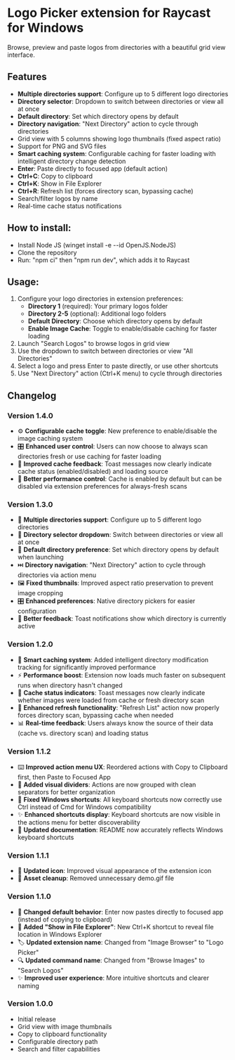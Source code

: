 # Logo Picker extension for Raycast for Windows

Browse, preview and paste logos from directories with a beautiful grid view interface.

## Features
- **Multiple directories support**: Configure up to 5 different logo directories
- **Directory selector**: Dropdown to switch between directories or view all at once
- **Default directory**: Set which directory opens by default
- **Directory navigation**: "Next Directory" action to cycle through directories
- Grid view with 5 columns showing logo thumbnails (fixed aspect ratio)
- Support for PNG and SVG files
- **Smart caching system**: Configurable caching for faster loading with intelligent directory change detection
- **Enter**: Paste directly to focused app (default action)
- **Ctrl+C**: Copy to clipboard
- **Ctrl+K**: Show in File Explorer
- **Ctrl+R**: Refresh list (forces directory scan, bypassing cache)
- Search/filter logos by name
- Real-time cache status notifications

## How to install:
- Install Node JS (winget install -e --id OpenJS.NodeJS)
- Clone the repository
- Run: "npm ci" then "npm run dev", which adds it to Raycast

## Usage:
1. Configure your logo directories in extension preferences:
   - **Directory 1** (required): Your primary logos folder
   - **Directory 2-5** (optional): Additional logo folders
   - **Default Directory**: Choose which directory opens by default
   - **Enable Image Cache**: Toggle to enable/disable caching for faster loading
2. Launch "Search Logos" to browse logos in grid view
3. Use the dropdown to switch between directories or view "All Directories"
4. Select a logo and press Enter to paste directly, or use other shortcuts
5. Use "Next Directory" action (Ctrl+K menu) to cycle through directories

## Changelog

### Version 1.4.0
- ⚙️ **Configurable cache toggle**: New preference to enable/disable the image caching system
- 🎛️ **Enhanced user control**: Users can now choose to always scan directories fresh or use caching for faster loading
- 💬 **Improved cache feedback**: Toast messages now clearly indicate cache status (enabled/disabled) and loading source
- 🔧 **Better performance control**: Cache is enabled by default but can be disabled via extension preferences for always-fresh scans

### Version 1.3.0
- 📁 **Multiple directories support**: Configure up to 5 different logo directories
- 🔽 **Directory selector dropdown**: Switch between directories or view all at once
- 🎯 **Default directory preference**: Set which directory opens by default when launching
- ⏭️ **Directory navigation**: "Next Directory" action to cycle through directories via action menu
- 🖼️ **Fixed thumbnails**: Improved aspect ratio preservation to prevent image cropping
- 🎛️ **Enhanced preferences**: Native directory pickers for easier configuration
- 💬 **Better feedback**: Toast notifications show which directory is currently active

### Version 1.2.0
- 🚀 **Smart caching system**: Added intelligent directory modification tracking for significantly improved performance
- ⚡ **Performance boost**: Extension now loads much faster on subsequent runs when directory hasn't changed
- 💬 **Cache status indicators**: Toast messages now clearly indicate whether images were loaded from cache or fresh directory scan
- 🔄 **Enhanced refresh functionality**: "Refresh List" action now properly forces directory scan, bypassing cache when needed
- 📊 **Real-time feedback**: Users always know the source of their data (cache vs. directory scan) and loading status

### Version 1.1.2
- ⌨️ **Improved action menu UX**: Reordered actions with Copy to Clipboard first, then Paste to Focused App
- 📱 **Added visual dividers**: Actions are now grouped with clean separators for better organization
- 🔧 **Fixed Windows shortcuts**: All keyboard shortcuts now correctly use Ctrl instead of Cmd for Windows compatibility
- ✨ **Enhanced shortcuts display**: Keyboard shortcuts are now visible in the actions menu for better discoverability
- 📝 **Updated documentation**: README now accurately reflects Windows keyboard shortcuts

### Version 1.1.1
- 🎨 **Updated icon**: Improved visual appearance of the extension icon
- 🧹 **Asset cleanup**: Removed unnecessary demo.gif file

### Version 1.1.0
- 🎯 **Changed default behavior**: Enter now pastes directly to focused app (instead of copying to clipboard)
- 📁 **Added "Show in File Explorer"**: New Ctrl+K shortcut to reveal file location in Windows Explorer
- 🏷️ **Updated extension name**: Changed from "Image Browser" to "Logo Picker" 
- 🔍 **Updated command name**: Changed from "Browse Images" to "Search Logos"
- ✨ **Improved user experience**: More intuitive shortcuts and clearer naming

### Version 1.0.0
- Initial release
- Grid view with image thumbnails
- Copy to clipboard functionality
- Configurable directory path
- Search and filter capabilities